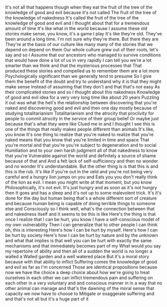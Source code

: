  It's not all that happens though when they eat the fruit of the tree of the knowledge of good and evil because it's not called The fruit of the tree of the knowledge of nakedness It's called the fruit of the tree of the knowledge of good and evil and I thought about that for a tremendous amount of time It's like what in the world because I assume these old stories make sense, you know, it's a game I play It's like they're old. They've been around a long time. I'm not sure why they're there. But there they are They're at the basis of our culture like many many of the stories that we depend on depend on them Our whole culture grew out of their roots, let's say and so I Assume that our ancestors who managed to survive conditions that would have done a lot of us in very rapidly I can tell you we're a lot smarter than we think and that the mysterious processes that That produced these stories and compelled us to remember them are a lot more Psychologically significant than we generally tend to presume So I give them the benefit of the doubt and try to understand why it is that they might make sense Instead of assuming that they don't and that that's not easy As their complicated stories and so I thought about this nakedness Knowledge of good and evil idea for a very very long time like about 20 years Puzzling it out was what the hell's the relationship between discovering that you're naked and discovering good and evil and then one day mostly because of studying totalitarianism Totalitarianism and the atrocity that proclivity for people to commit atrocity in the service of their group belief Or maybe just because that's what they were like Clued me in and I thought I see this is one of the things that really makes people different than animals It's like, you know It's one thing to realize that you're naked to realize that you're naked means that you know that you're limited in time and space That you're mortal and that you're you're subject to degeneration and to social Humiliation and to your own harsh judgment all of that nakedness to know that you're Vulnerable against the world and definitely a source of shame because of that and And a felt lack of self-sufficiency and then no wonder and no wonder It's understandable. But the other thing is is that this is and this is the rub. It's like if you're out in the veld and you're not being very careful and a hungry lion jumps on you and Eats you you don't really think of the lion as evil. I mean you might write at that moment, but you know Philosophically, it's not evil. It's just hungry and as soon as it's not hungry then It goes and has a sleep and it's not up to some malevolent trick. It's it's done for the day but human being that's a whole different sort of creature and because human being is capable of doing terrible things to someone else and Consciously so I think well, what's the connection between that and nakedness itself and it seems to be this is like Here's the thing is that once I realize that I can be hurt, you know I have a self-conscious model of my own vulnerability Then I can generalize that to other people I can think oh, this is interesting Here's how I can be hurt by myself. Here's how I can be hurt by society Here's how I can be hurt by nature and by the unknown and what that implies is that well you can be hurt with exactly the same mechanisms and that immediately becomes part of my What would you say my repertoire of ability and then all of a sudden the world is no longer a walled a Walled garden and a well watered place But it's a moral story because with that ability to inflict Suffering comes the knowledge of good and evil as far as I'm concerned Those are identical propositions because now we have the choice a deep choice about how we're going to treat ourselves in each other we can inflict tremendous pain and suffering on each other in a very voluntary and and conscious manner in in a way that no other animal can manage and that's the dawning of the moral sense that capacity we now have to choose to Mitigate or exaggerate suffering and and that's not all but it's a huge part of it